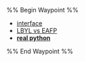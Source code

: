 %% Begin Waypoint %%
- [interface](./interface.md)
- [LBYL vs EAFP](./LBYL%20vs%20EAFP.md)
- **[real python](./real%20python/real%20python.md)**

%% End Waypoint %%

